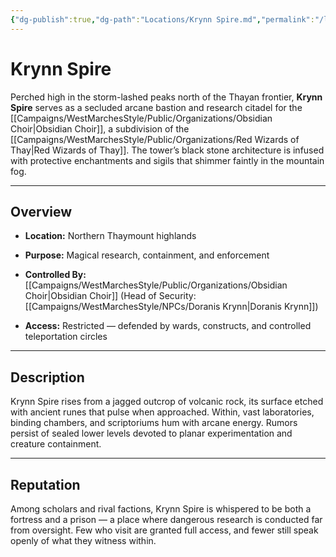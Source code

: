 ```yaml
---
{"dg-publish":true,"dg-path":"Locations/Krynn Spire.md","permalink":"/locations/krynn-spire/","tags":["location"],"dgShowFileTree":true}
---
```


# **Krynn Spire**

Perched high in the storm-lashed peaks north of the Thayan frontier, **Krynn Spire** serves as a secluded arcane bastion and research citadel for the [[Campaigns/WestMarchesStyle/Public/Organizations/Obsidian Choir\|Obsidian Choir]], a subdivision of the [[Campaigns/WestMarchesStyle/Public/Organizations/Red Wizards of Thay\|Red Wizards of Thay]]. The tower’s black stone architecture is infused with protective enchantments and sigils that shimmer faintly in the mountain fog.

---

## Overview

- **Location:** Northern Thaymount highlands
    
- **Purpose:** Magical research, containment, and enforcement
    
- **Controlled By:** [[Campaigns/WestMarchesStyle/Public/Organizations/Obsidian Choir\|Obsidian Choir]] (Head of Security: [[Campaigns/WestMarchesStyle/NPCs/Doranis Krynn\|Doranis Krynn]])
    
- **Access:** Restricted — defended by wards, constructs, and controlled teleportation circles
    

---

## Description

Krynn Spire rises from a jagged outcrop of volcanic rock, its surface etched with ancient runes that pulse when approached. Within, vast laboratories, binding chambers, and scriptoriums hum with arcane energy. Rumors persist of sealed lower levels devoted to planar experimentation and creature containment.

---

## Reputation

Among scholars and rival factions, Krynn Spire is whispered to be both a fortress and a prison — a place where dangerous research is conducted far from oversight. Few who visit are granted full access, and fewer still speak openly of what they witness within.